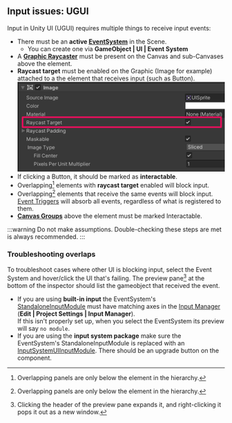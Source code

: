 ## Input issues: UGUI
Input in Unity UI (UGUI) requires multiple things to receive input events:
- There must be an **active [EventSystem](https://docs.unity3d.com/Packages/com.unity.ugui@latest/index.html?subfolder=/manual/EventSystem.html)** in the Scene.  
    - You can create one via **GameObject | UI | Event System**  
- A **[Graphic Raycaster](https://docs.unity3d.com/Packages/com.unity.ugui@latest/index.html?subfolder=/manual/script-GraphicRaycaster.html)** must be present on the Canvas and sub-Canvases above the element.  
- **Raycast target** must be enabled on the Graphic (Image for example) attached to a the element that receives input (such as Button).  
![Raycast Target](ui-raycast-target.png)
- If clicking a Button, it should be marked as **interactable**.
- Overlapping[^1] elements with **raycast target** enabled will block input.
- Overlapping[^1] elements that receive the same events will block input.  
   [Event Triggers](https://docs.unity3d.com/Packages/com.unity.ugui@latest/index.html?subfolder=/manual/script-EventTrigger.html) will absorb all events, regardless of what is registered to them.
- **[Canvas Groups](https://docs.unity3d.com/Packages/com.unity.ugui@latest/index.html?subfolder=/manual/class-CanvasGroup.html)** above the element must be marked Interactable.

:::warning
Do not make assumptions. Double-checking these steps are met is always recommended.
:::

### Troubleshooting overlaps

To troubleshoot cases where other UI is blocking input, select the Event System and hover/click the UI that's failing. The preview pane[^2] at the bottom of the inspector should list the gameobject that received the event.

- If you are using **built-in input** the EventSystem's [StandaloneInputModule](https://docs.unity3d.com/Packages/com.unity.ugui@latest/index.html?subfolder=/manual/script-StandaloneInputModule.html) must have matching axes in the [Input Manager](https://docs.unity3d.com/Manual/class-InputManager.html) (**Edit | Project Settings | Input Manager**).  
  If this isn't properly set up, when you select the EventSystem its preview will say `no module`.
- If you are using the **input system package** make sure the EventSystem's StandaloneInputModule is replaced with an [InputSystemUIInputModule](https://docs.unity3d.com/Packages/com.unity.inputsystem@latest/index.html?subfolder=/manual/UISupport.html). There should be an upgrade button on the component.

[^1]: Overlapping panels are only below the element in the hierarchy.  
[^2]: Clicking the header of the preview pane expands it, and right-clicking it pops it out as a new window.